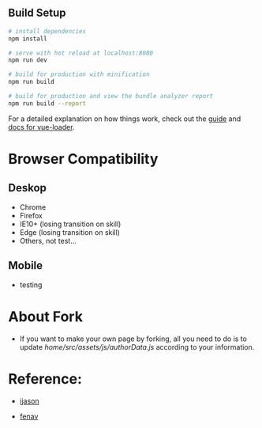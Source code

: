
## Build Setup

```bash
# install dependencies
npm install

# serve with hot reload at localhost:8080
npm run dev

# build for production with minification
npm run build

# build for production and view the bundle analyzer report
npm run build --report
```

For a detailed explanation on how things work, check out the [guide][guide] and [docs for vue-loader][docs for vue-loader].

# Browser Compatibility

## Deskop

- Chrome
- Firefox
- IE10+ (losing transition on skill)
- Edge (losing transition on skill)
- Others, not test...

## Mobile

- testing

# About Fork

- If you want to make your own page by forking, all you need to do is to update _home/src/assets/js/authorData.js_ according to your information.

# Reference:

- [ijason][ijason]

- [fenav][fenav]

[ijason]: https://ijason.cc/
[fenav]: http://fenav.com/jianli/
[site]: https://xianshenglu.github.io/home/dist/index.html
[guide]: http://vuejs-templates.github.io/webpack/
[docs for vue-loader]: http://vuejs.github.io/vue-loader
